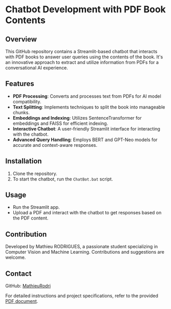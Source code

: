 # Chatbot Development with PDF Book Contents

## Overview
This GitHub repository contains a Streamlit-based chatbot that interacts with PDF books to answer user queries using the contents of the book. It's an innovative approach to extract and utilize information from PDFs for a conversational AI experience.

## Features
- **PDF Processing**: Converts and processes text from PDFs for AI model compatibility.
- **Text Splitting**: Implements techniques to split the book into manageable chunks.
- **Embeddings and Indexing**: Utilizes SentenceTransformer for embeddings and FAISS for efficient indexing.
- **Interactive Chatbot**: A user-friendly Streamlit interface for interacting with the chatbot.
- **Advanced Query Handling**: Employs BERT and GPT-Neo models for accurate and context-aware responses.

## Installation
1. Clone the repository.
2. To start the chatbot, run the `ChatBot.bat` script.

## Usage
- Run the Streamlit app.
- Upload a PDF and interact with the chatbot to get responses based on the PDF content.

## Contribution
Developed by Mathieu RODRIGUES, a passionate student specializing in Computer Vision and Machine Learning. Contributions and suggestions are welcome.

## Contact
GitHub: [MathieuRodri](https://github.com/MathieuRodri)

For detailed instructions and project specifications, refer to the provided [PDF document](/mnt/data/Développement%20d'un%20Chatbot%20avec%20Contenus%20de%20Livres%20PDF.pdf).
